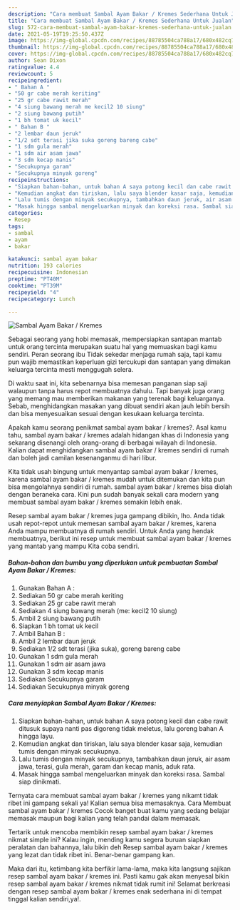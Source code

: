 ```yaml
---
description: "Cara membuat Sambal Ayam Bakar / Kremes Sederhana Untuk Jualan"
title: "Cara membuat Sambal Ayam Bakar / Kremes Sederhana Untuk Jualan"
slug: 572-cara-membuat-sambal-ayam-bakar-kremes-sederhana-untuk-jualan
date: 2021-05-19T19:25:50.437Z
image: https://img-global.cpcdn.com/recipes/88785504ca788a17/680x482cq70/sambal-ayam-bakar-kremes-foto-resep-utama.jpg
thumbnail: https://img-global.cpcdn.com/recipes/88785504ca788a17/680x482cq70/sambal-ayam-bakar-kremes-foto-resep-utama.jpg
cover: https://img-global.cpcdn.com/recipes/88785504ca788a17/680x482cq70/sambal-ayam-bakar-kremes-foto-resep-utama.jpg
author: Sean Dixon
ratingvalue: 4.4
reviewcount: 5
recipeingredient:
- " Bahan A "
- "50 gr cabe merah keriting"
- "25 gr cabe rawit merah"
- "4 siung bawang merah me kecil2 10 siung"
- "2 siung bawang putih"
- "1 bh tomat uk kecil"
- " Bahan B "
- "2 lembar daun jeruk"
- "1/2 sdt terasi jika suka goreng bareng cabe"
- "1 sdm gula merah"
- "1 sdm air asam jawa"
- "3 sdm kecap manis"
- "Secukupnya garam"
- "Secukupnya minyak goreng"
recipeinstructions:
- "Siapkan bahan-bahan, untuk bahan A saya potong kecil dan cabe rawit ditusuk supaya nanti pas digoreng tidak meletus, lalu goreng bahan A hingga layu."
- "Kemudian angkat dan tiriskan, lalu saya blender kasar saja, kemudian tumis dengan minyak secukupnya."
- "Lalu tumis dengan minyak secukupnya, tambahkan daun jeruk, air asam jawa, terasi, gula merah, garam dan kecap manis, aduk rata."
- "Masak hingga sambal mengeluarkan minyak dan koreksi rasa. Sambal siap dinikmati."
categories:
- Resep
tags:
- sambal
- ayam
- bakar

katakunci: sambal ayam bakar 
nutrition: 193 calories
recipecuisine: Indonesian
preptime: "PT40M"
cooktime: "PT39M"
recipeyield: "4"
recipecategory: Lunch

---
```



![Sambal Ayam Bakar / Kremes](https://img-global.cpcdn.com/recipes/88785504ca788a17/680x482cq70/sambal-ayam-bakar-kremes-foto-resep-utama.jpg)

Sebagai seorang yang hobi memasak, mempersiapkan santapan mantab untuk orang tercinta merupakan suatu hal yang memuaskan bagi kamu sendiri. Peran seorang ibu Tidak sekedar menjaga rumah saja, tapi kamu pun wajib memastikan keperluan gizi tercukupi dan santapan yang dimakan keluarga tercinta mesti menggugah selera.

Di waktu  saat ini, kita sebenarnya bisa memesan panganan siap saji walaupun tanpa harus repot membuatnya dahulu. Tapi banyak juga orang yang memang mau memberikan makanan yang terenak bagi keluarganya. Sebab, menghidangkan masakan yang dibuat sendiri akan jauh lebih bersih dan bisa menyesuaikan sesuai dengan kesukaan keluarga tercinta. 



Apakah kamu seorang penikmat sambal ayam bakar / kremes?. Asal kamu tahu, sambal ayam bakar / kremes adalah hidangan khas di Indonesia yang sekarang disenangi oleh orang-orang di berbagai wilayah di Indonesia. Kalian dapat menghidangkan sambal ayam bakar / kremes sendiri di rumah dan boleh jadi camilan kesenanganmu di hari libur.

Kita tidak usah bingung untuk menyantap sambal ayam bakar / kremes, karena sambal ayam bakar / kremes mudah untuk ditemukan dan kita pun bisa mengolahnya sendiri di rumah. sambal ayam bakar / kremes bisa diolah dengan beraneka cara. Kini pun sudah banyak sekali cara modern yang membuat sambal ayam bakar / kremes semakin lebih enak.

Resep sambal ayam bakar / kremes juga gampang dibikin, lho. Anda tidak usah repot-repot untuk memesan sambal ayam bakar / kremes, karena Anda mampu membuatnya di rumah sendiri. Untuk Anda yang hendak membuatnya, berikut ini resep untuk membuat sambal ayam bakar / kremes yang mantab yang mampu Kita coba sendiri.

<!--inarticleads1-->

##### Bahan-bahan dan bumbu yang diperlukan untuk pembuatan Sambal Ayam Bakar / Kremes:

1. Gunakan  Bahan A :
1. Sediakan 50 gr cabe merah keriting
1. Sediakan 25 gr cabe rawit merah
1. Sediakan 4 siung bawang merah (me: kecil2 10 siung)
1. Ambil 2 siung bawang putih
1. Siapkan 1 bh tomat uk kecil
1. Ambil  Bahan B :
1. Ambil 2 lembar daun jeruk
1. Sediakan 1/2 sdt terasi (jika suka), goreng bareng cabe
1. Gunakan 1 sdm gula merah
1. Gunakan 1 sdm air asam jawa
1. Gunakan 3 sdm kecap manis
1. Sediakan Secukupnya garam
1. Sediakan Secukupnya minyak goreng




<!--inarticleads2-->

##### Cara menyiapkan Sambal Ayam Bakar / Kremes:

1. Siapkan bahan-bahan, untuk bahan A saya potong kecil dan cabe rawit ditusuk supaya nanti pas digoreng tidak meletus, lalu goreng bahan A hingga layu.
1. Kemudian angkat dan tiriskan, lalu saya blender kasar saja, kemudian tumis dengan minyak secukupnya.
1. Lalu tumis dengan minyak secukupnya, tambahkan daun jeruk, air asam jawa, terasi, gula merah, garam dan kecap manis, aduk rata.
1. Masak hingga sambal mengeluarkan minyak dan koreksi rasa. Sambal siap dinikmati.




Ternyata cara membuat sambal ayam bakar / kremes yang nikamt tidak ribet ini gampang sekali ya! Kalian semua bisa memasaknya. Cara Membuat sambal ayam bakar / kremes Cocok banget buat kamu yang sedang belajar memasak maupun bagi kalian yang telah pandai dalam memasak.

Tertarik untuk mencoba membikin resep sambal ayam bakar / kremes nikmat simple ini? Kalau ingin, mending kamu segera buruan siapkan peralatan dan bahannya, lalu bikin deh Resep sambal ayam bakar / kremes yang lezat dan tidak ribet ini. Benar-benar gampang kan. 

Maka dari itu, ketimbang kita berfikir lama-lama, maka kita langsung sajikan resep sambal ayam bakar / kremes ini. Pasti kamu gak akan menyesal bikin resep sambal ayam bakar / kremes nikmat tidak rumit ini! Selamat berkreasi dengan resep sambal ayam bakar / kremes enak sederhana ini di tempat tinggal kalian sendiri,ya!.

